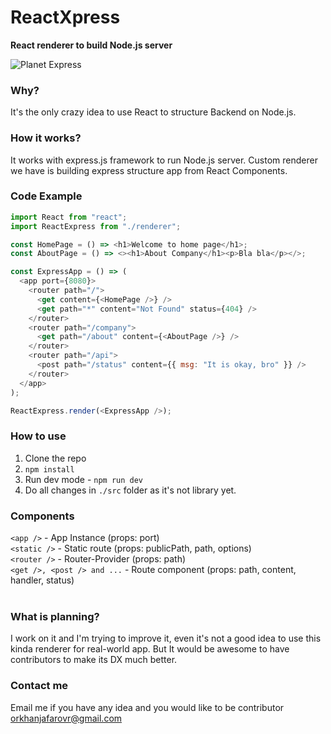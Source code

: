 # ReactXpress

**React renderer to build Node.js server**
<br />

![Planet Express](https://seeklogo.com/images/P/Planet_Express-logo-584A6A9A38-seeklogo.com.png)

### Why?

It's the only crazy idea to use React to structure Backend on Node.js.
<br />

### How it works?

It works with express.js framework to run Node.js server. Custom renderer we have is building express structure app from React Components.
<br />

### Code Example

```js
import React from "react";
import ReactExpress from "./renderer";

const HomePage = () => <h1>Welcome to home page</h1>;
const AboutPage = () => <><h1>About Company</h1><p>Bla bla</p></>;

const ExpressApp = () => (
  <app port={8080}>
    <router path="/">
      <get content={<HomePage />} />
      <get path="*" content="Not Found" status={404} />
    </router>
    <router path="/company">
      <get path="/about" content={<AboutPage />} />
    </router>
    <router path="/api">
      <post path="/status" content={{ msg: "It is okay, bro" }} />
    </router>
  </app>
);

ReactExpress.render(<ExpressApp />);
```

### How to use

1. Clone the repo
2. `npm install`
3. Run dev mode - `npm run dev`
4. Do all changes in `./src` folder as it's not library yet.

### Components

`<app />` - App Instance (props: port)
<br/>
`<static />` - Static route (props: publicPath, path, options)
<br/>
`<router />` - Router-Provider (props: path)
<br/>
`<get />, <post /> and ...` - Route component (props: path, content, handler, status)
<br />
<br />

### What is planning?

I work on it and I'm trying to improve it, even it's not a good idea to use this kinda renderer for real-world app. But It would be awesome to have contributors to make its DX much better.

### Contact me

Email me if you have any idea and you would like to be contributor [orkhanjafarovr@gmail.com](mailto:orkhanjafarovr@gmail.com)
